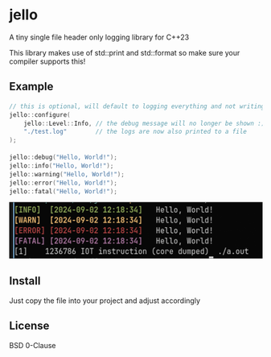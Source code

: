 # jello

A tiny single file header only logging library for C++23

This library makes use of std::print and std::format so make sure your compiler supports this!

## Example

```cpp
// this is optional, will default to logging everything and not writing to log files
jello::configure(
    jello::Level::Info, // the debug message will no longer be shown :)
    "./test.log"        // the logs are now also printed to a file
);

jello::debug("Hello, World!");
jello::info("Hello, World!");
jello::warning("Hello, World!");
jello::error("Hello, World!");
jello::fatal("Hello, World!");
```

![Output example](./.github/screenshot.png)

## Install

Just copy the file into your project and adjust accordingly

## License

BSD 0-Clause
